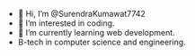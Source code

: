 - 👋 Hi, I’m @SurendraKumawat7742
- 👀 I’m interested in coding.
- 🌱 I’m currently learning web development.
-    B-tech in computer science and engineering.

<!---
SurendraKumawat7742/SurendraKumawat7742 is a ✨ special ✨ repository because its `README.md` (this file) appears on your GitHub profile.
You can click the Preview link to take a look at your changes.
--->
